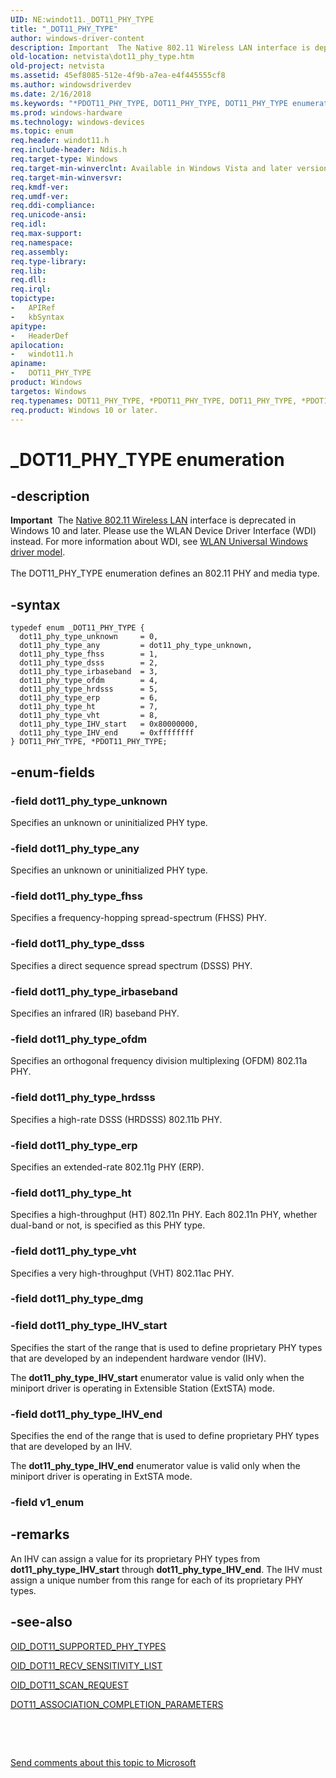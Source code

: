 ```yaml
---
UID: NE:windot11._DOT11_PHY_TYPE
title: "_DOT11_PHY_TYPE"
author: windows-driver-content
description: Important  The Native 802.11 Wireless LAN interface is deprecated in Windows 10 and later.
old-location: netvista\dot11_phy_type.htm
old-project: netvista
ms.assetid: 45ef8085-512e-4f9b-a7ea-e4f445555cf8
ms.author: windowsdriverdev
ms.date: 2/16/2018
ms.keywords: "*PDOT11_PHY_TYPE, DOT11_PHY_TYPE, DOT11_PHY_TYPE enumeration [Network Drivers Starting with Windows Vista], Native_802.11_data_types_814496a3-4f7e-44a0-925c-0dbf64eb3f72.xml, PDOT11_PHY_TYPE, PDOT11_PHY_TYPE enumeration pointer [Network Drivers Starting with Windows Vista], _DOT11_PHY_TYPE, dot11_phy_type_IHV_end, dot11_phy_type_IHV_start, dot11_phy_type_any, dot11_phy_type_dsss, dot11_phy_type_erp, dot11_phy_type_fhss, dot11_phy_type_hrdsss, dot11_phy_type_ht, dot11_phy_type_irbaseband, dot11_phy_type_ofdm, dot11_phy_type_unknown, dot11_phy_type_vht, netvista.dot11_phy_type, windot11/DOT11_PHY_TYPE, windot11/PDOT11_PHY_TYPE, windot11/dot11_phy_type_IHV_end, windot11/dot11_phy_type_IHV_start, windot11/dot11_phy_type_any, windot11/dot11_phy_type_dsss, windot11/dot11_phy_type_erp, windot11/dot11_phy_type_fhss, windot11/dot11_phy_type_hrdsss, windot11/dot11_phy_type_ht, windot11/dot11_phy_type_irbaseband, windot11/dot11_phy_type_ofdm, windot11/dot11_phy_type_unknown, windot11/dot11_phy_type_vht"
ms.prod: windows-hardware
ms.technology: windows-devices
ms.topic: enum
req.header: windot11.h
req.include-header: Ndis.h
req.target-type: Windows
req.target-min-winverclnt: Available in Windows Vista and later versions of the Windows operating   systems.
req.target-min-winversvr: 
req.kmdf-ver: 
req.umdf-ver: 
req.ddi-compliance: 
req.unicode-ansi: 
req.idl: 
req.max-support: 
req.namespace: 
req.assembly: 
req.type-library: 
req.lib: 
req.dll: 
req.irql: 
topictype:
-	APIRef
-	kbSyntax
apitype:
-	HeaderDef
apilocation:
-	windot11.h
apiname:
-	DOT11_PHY_TYPE
product: Windows
targetos: Windows
req.typenames: DOT11_PHY_TYPE, *PDOT11_PHY_TYPE, DOT11_PHY_TYPE, *PDOT11_PHY_TYPE
req.product: Windows 10 or later.
---
```


# _DOT11_PHY_TYPE enumeration


## -description


<div class="alert"><b>Important</b>  The <a href="https://msdn.microsoft.com/library/windows/hardware/ff560689">Native 802.11 Wireless LAN</a> interface is deprecated in Windows 10 and later. Please use the WLAN Device Driver Interface (WDI) instead. For more information about WDI, see <a href="https://msdn.microsoft.com/6EF92E34-7BC9-465E-B05D-2BCB29165A18">WLAN Universal Windows driver model</a>.</div><div> </div>The DOT11_PHY_TYPE enumeration defines an 802.11 PHY and media type.


## -syntax


````
typedef enum _DOT11_PHY_TYPE { 
  dot11_phy_type_unknown     = 0,
  dot11_phy_type_any         = dot11_phy_type_unknown,
  dot11_phy_type_fhss        = 1,
  dot11_phy_type_dsss        = 2,
  dot11_phy_type_irbaseband  = 3,
  dot11_phy_type_ofdm        = 4,
  dot11_phy_type_hrdsss      = 5,
  dot11_phy_type_erp         = 6,
  dot11_phy_type_ht          = 7,
  dot11_phy_type_vht         = 8,
  dot11_phy_type_IHV_start   = 0x80000000,
  dot11_phy_type_IHV_end     = 0xffffffff
} DOT11_PHY_TYPE, *PDOT11_PHY_TYPE;
````


## -enum-fields




### -field dot11_phy_type_unknown

Specifies an unknown or uninitialized PHY type.


### -field dot11_phy_type_any

Specifies an unknown or uninitialized PHY type.


### -field dot11_phy_type_fhss

Specifies a frequency-hopping spread-spectrum (FHSS) PHY.


### -field dot11_phy_type_dsss

Specifies a direct sequence spread spectrum (DSSS) PHY.


### -field dot11_phy_type_irbaseband

Specifies an infrared (IR) baseband PHY.


### -field dot11_phy_type_ofdm

Specifies an orthogonal frequency division multiplexing (OFDM) 802.11a PHY.


### -field dot11_phy_type_hrdsss

Specifies a high-rate DSSS (HRDSSS) 802.11b PHY.


### -field dot11_phy_type_erp

Specifies an extended-rate 802.11g PHY (ERP).


### -field dot11_phy_type_ht

Specifies a high-throughput (HT) 802.11n PHY. Each 802.11n PHY, whether dual-band or not, is
     specified as this PHY type.


### -field dot11_phy_type_vht

Specifies a very high-throughput (VHT) 802.11ac PHY.


### -field dot11_phy_type_dmg


### -field dot11_phy_type_IHV_start

Specifies the start of the range that is used to define proprietary PHY types that are developed
     by an independent hardware vendor (IHV).
     

The 
     <b>dot11_phy_type_IHV_start</b> enumerator value is valid only when the miniport driver is operating in
     Extensible Station (ExtSTA) mode.


### -field dot11_phy_type_IHV_end

Specifies the end of the range that is used to define proprietary PHY types that are developed by
     an IHV.
     

The 
     <b>dot11_phy_type_IHV_end</b> enumerator value is valid only when the miniport driver is operating in
     ExtSTA mode.


### -field v1_enum




## -remarks



An IHV can assign a value for its proprietary PHY types from 
    <b>dot11_phy_type_IHV_start</b> through 
    <b>dot11_phy_type_IHV_end</b>. The IHV must assign a unique number from this range for each of its
    proprietary PHY types.




## -see-also

<a href="https://docs.microsoft.com/en-us/windows-hardware/drivers/network/oid-dot11-supported-phy-types">OID_DOT11_SUPPORTED_PHY_TYPES</a>



<a href="https://msdn.microsoft.com/library/windows/hardware/ff569407">OID_DOT11_RECV_SENSITIVITY_LIST</a>



<a href="https://msdn.microsoft.com/library/windows/hardware/ff569413">OID_DOT11_SCAN_REQUEST</a>



<a href="..\windot11\ns-windot11-dot11_association_completion_parameters.md">
   DOT11_ASSOCIATION_COMPLETION_PARAMETERS</a>



 

 

<a href="mailto:wsddocfb@microsoft.com?subject=Documentation%20feedback [netvista\netvista]:%20DOT11_PHY_TYPE enumeration%20 RELEASE:%20(2/16/2018)&amp;body=%0A%0APRIVACY STATEMENT%0A%0AWe use your feedback to improve the documentation. We don't use your email address for any other purpose, and we'll remove your email address from our system after the issue that you're reporting is fixed. While we're working to fix this issue, we might send you an email message to ask for more info. Later, we might also send you an email message to let you know that we've addressed your feedback.%0A%0AFor more info about Microsoft's privacy policy, see http://privacy.microsoft.com/en-us/default.aspx." title="Send comments about this topic to Microsoft">Send comments about this topic to Microsoft</a>

